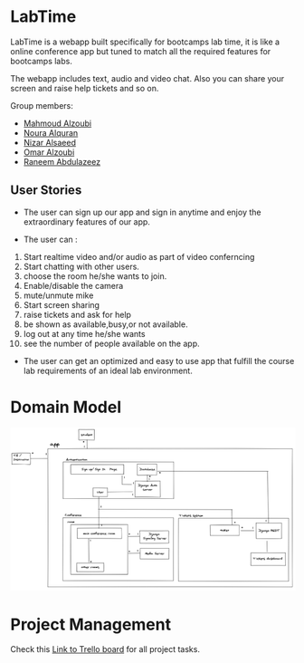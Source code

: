 # LabTime

LabTime is a webapp built specifically for bootcamps lab time, it is like a online conference app but tuned to match all the required features for bootcamps labs. 

The webapp includes text, audio and video chat. Also you can share your screen and raise help tickets and so on.

Group members:
- [Mahmoud Alzoubi](https://github.com/Mahmoud-alzoubi95)
- [Noura Alquran](https://github.com/Noura-Alquran)
- [Nizar Alsaeed](https://github.com/NizarAlsaeed)
- [Omar Alzoubi](https://github.com/Omar-zoubi)
- [Raneem Abdulazeez](https://github.com/RaneemAbdulazez)

## User Stories
* The user can sign up our app and sign in anytime and enjoy the extraordinary features of our app.
 - The user can : 
 1. Start realtime video and/or audio as part of video conferncing
 2. Start chatting with other users.
 3. choose the room he/she wants to join.
 4. Enable/disable the camera
 5. mute/unmute mike
 6. Start screen sharing 
 7. raise tickets and ask for help
 8. be shown as available,busy,or not available.
 9. log out at any time he/she wants
 10. see the number of people available on the app.

* The user can get an optimized and easy to use app that fulfill the course lab requirements of an ideal lab environment.


# Domain Model
![domain model image](./assets/domain_model.png)

# Project Management

Check this [Link to Trello board](https://trello.com/b/boRm9Sbb) for all project tasks.


